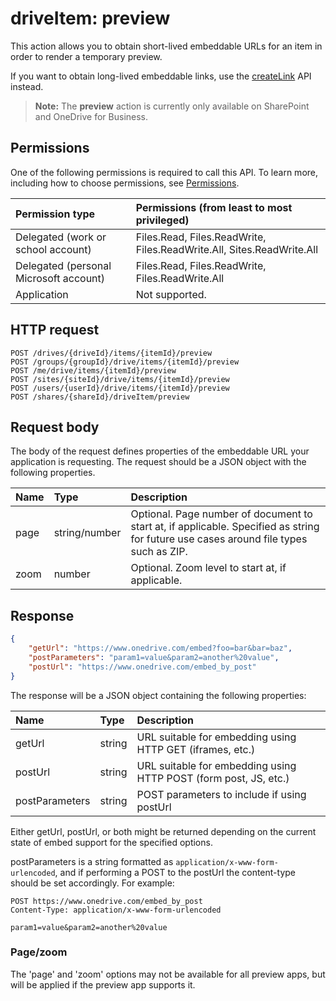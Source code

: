 # driveItem: preview

This action allows you to obtain short-lived embeddable URLs for an item in order to render a temporary preview.

If you want to obtain long-lived embeddable links, use the [createLink][] API instead.

> **Note:** The **preview** action is currently only available on SharePoint and OneDrive for Business.

[createLink]: driveItem_createLink.md

## Permissions

One of the following permissions is required to call this API.
To learn more, including how to choose permissions, see [Permissions](../../../concepts/permissions_reference.md).

| Permission type                        | Permissions (from least to most privileged)
|:---------------------------------------|:-------------------------------------------
| Delegated (work or school account)     | Files.Read, Files.ReadWrite, Files.ReadWrite.All, Sites.ReadWrite.All
| Delegated (personal Microsoft account) | Files.Read, Files.ReadWrite, Files.ReadWrite.All
| Application                            | Not supported.

## HTTP request

<!-- { "blockType": "ignored" } -->

```http
POST /drives/{driveId}/items/{itemId}/preview
POST /groups/{groupId}/drive/items/{itemId}/preview
POST /me/drive/items/{itemId}/preview
POST /sites/{siteId}/drive/items/{itemId}/preview
POST /users/{userId}/drive/items/{itemId}/preview
POST /shares/{shareId}/driveItem/preview
```

## Request body

The body of the request defines properties of the embeddable URL your application is requesting.
The request should be a JSON object with the following properties.

|   Name      |  Type         | Description
|:------------|:--------------|:-----------------------------------------------
| page        | string/number | Optional. Page number of document to start at, if applicable. Specified as string for future use cases around file types such as ZIP.
| zoom        | number        | Optional. Zoom level to start at, if applicable.

## Response

```json
{
    "getUrl": "https://www.onedrive.com/embed?foo=bar&bar=baz",
    "postParameters": "param1=value&param2=another%20value",
    "postUrl": "https://www.onedrive.com/embed_by_post"
}
```

The response will be a JSON object containing the following properties:

| Name           | Type   | Description
|:---------------|:-------|:---------------------------------------------------
| getUrl         | string | URL suitable for embedding using HTTP GET (iframes, etc.)
| postUrl        | string | URL suitable for embedding using HTTP POST (form post, JS, etc.)
| postParameters | string | POST parameters to include if using postUrl

Either getUrl, postUrl, or both might be returned depending on the current state of embed support for the specified options.

postParameters is a string formatted as `application/x-www-form-urlencoded`, and if performing a POST to the postUrl the content-type should be set accordingly. For example:
```
POST https://www.onedrive.com/embed_by_post
Content-Type: application/x-www-form-urlencoded

param1=value&param2=another%20value
```

### Page/zoom

The 'page' and 'zoom' options may not be available for all preview apps, but will be applied if the preview app supports it.
